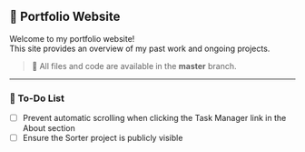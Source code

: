 ## 🪪 Portfolio Website

Welcome to my portfolio website!  
This site provides an overview of my past work and ongoing projects.

> 📌 All files and code are available in the **master** branch.

---

### 🔧 To-Do List
 
- [ ] Prevent automatic scrolling when clicking the Task Manager link in the About section  
- [ ] Ensure the Sorter project is publicly visible  

